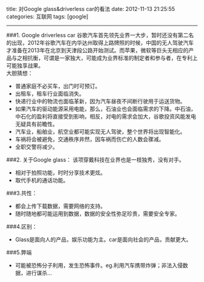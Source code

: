 title: 对Google glass&driverless car的看法
date: 2012-11-13 21:25:55
categories: 互联网
tags: [google]

---
###1. Google driverless car
谷歌汽车首先领先业界一大步，暂时还没有第二名的出现，2012年谷歌汽车在内华达州取得上路牌照的时候，中国的无人驾驶汽车才准备在2013年在北京到天津段公路开始测试。而苹果，微软等巨头无相应的产品与之相抗衡，可谓是一家独大，可能成为业界标准的制定者和参与者，在专利上可能独享战果。  <!--more-->  
大胆猜想：  

* 普通家庭不必买车，出门时可预订。  
* 出租车，租车行业面临消失。  
* 快递行业中的物流也面临革新，因为汽车昼夜不间断行驶用于运送货物。  
* 如果汽车的驱动能源采用电能，那么，石油业也会面临需求的下降。中石油，中石化的盈利将直接受到影响，相反，对电的需求会加大，谷歌投资风能发电无疑具有前瞻性。  
* 汽车业，船舶业，航空业都可能实现无人驾驶，整个世界将出现智能化。  
* 车祸将会被避免，交通秩序井然，因车祸而伤亡的人数会骤减。  
* 全职交警将减少。  

###2. 关于Google glass：
该项穿戴科技在业界也是一枝独秀，没有对手。
  
* 相对于拍照功能，时时分享技术更炫。  
* 取代手机的通话功能。 

###3.共性：
* 都会上传下载数据，需要网络的支持。  
* 随时随地都可能运用到数据，数据的安全性弥足珍贵，需要安全专家。

###4.区别：
* Glass是面向人的产品，娱乐功能为主。car是面向社会的产品，贡献更大。

###5.弊端
* 可能被恐怖分子利用，发生恐怖事件。eg.利用汽车携带炸弹；非法入侵数据，进行谋杀...